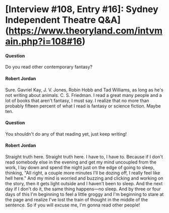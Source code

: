 # [Interview #108, Entry #16]: Sydney Independent Theatre Q&A](https://www.theoryland.com/intvmain.php?i=108#16)

#### Question

Do you read other contemporary fantasy?

#### Robert Jordan

Sure. Gavriel Kay, J. V. Jones, Robin Hobb and Tad Williams, as long as he's not writing about animals. C. S. Friedman. I read a great many people and a lot of books that aren't fantasy, I must say. I realize that no more than probably fifteen percent of what I read is fantasy or science fiction. Maybe ten.

#### Question

You shouldn't do any of that reading yet, just keep writing!

#### Robert Jordan

Straight truth here. Straight truth here. I have to, I have to. Because if I don't read somebody else in the evening and get my mind uncoupled from the work, I lay down and spend the night just on the edge of going to sleep, thinking, "All right, a couple more minutes I'll be dozing off, I really feel like hell here." And my mind is worried and buzzing and clicking and working on the story, then it gets light outside and I haven't been to sleep. And the next day if I don't do it, the same thing happens—no sleep. And by three or four days of this I'm beginning to feel a little groggy and I'm beginning to stare at the page and realize I've lost the train of thought in the middle of the sentence. So if you will excuse me, I'm gonna read other people!

